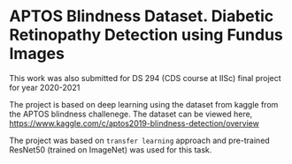 # APTOS Blindness Dataset. Diabetic Retinopathy Detection using Fundus Images

This work was also submitted for DS 294 (CDS course at IISc) final project for year 2020-2021

The project is based on deep learning using the dataset from kaggle from the APTOS blindness challenege. The dataset can be viewed here, https://www.kaggle.com/c/aptos2019-blindness-detection/overview

The project was based on `transfer learning` approach and pre-trained ResNet50 (trained on ImageNet) was used for this task.

